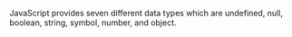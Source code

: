 JavaScript provides seven different data types which are undefined, null, boolean, string, symbol, number, and object.
